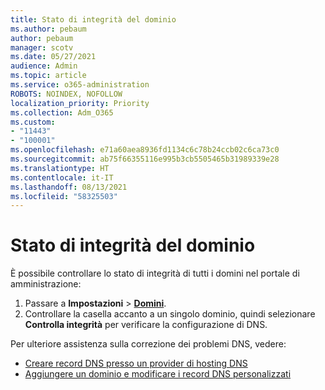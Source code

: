 ```yaml
---
title: Stato di integrità del dominio
ms.author: pebaum
author: pebaum
manager: scotv
ms.date: 05/27/2021
audience: Admin
ms.topic: article
ms.service: o365-administration
ROBOTS: NOINDEX, NOFOLLOW
localization_priority: Priority
ms.collection: Adm_O365
ms.custom:
- "11443"
- "100001"
ms.openlocfilehash: e71a60aea8936fd1134c6c78b24ccb02c6ca73c0
ms.sourcegitcommit: ab75f66355116e995b3cb5505465b31989339e28
ms.translationtype: HT
ms.contentlocale: it-IT
ms.lasthandoff: 08/13/2021
ms.locfileid: "58325503"
---
```

# <a name="domain-health-status"></a>Stato di integrità del dominio

È possibile controllare lo stato di integrità di tutti i domini nel portale di amministrazione:

1. Passare a **Impostazioni** > [**Domini**](https://portal.microsoft.com/Adminportal/Home?ref=/Domains).
1. Controllare la casella accanto a un singolo dominio, quindi selezionare **Controlla integrità** per verificare la configurazione di DNS.

Per ulteriore assistenza sulla correzione dei problemi DNS, vedere:

- [Creare record DNS presso un provider di hosting DNS](https://docs.microsoft.com/microsoft-365/admin/get-help-with-domains/create-dns-records-at-any-dns-hosting-provider)
- [Aggiungere un dominio e modificare i record DNS personalizzati](https://docs.microsoft.com/microsoft-365/admin/setup/add-domain)
